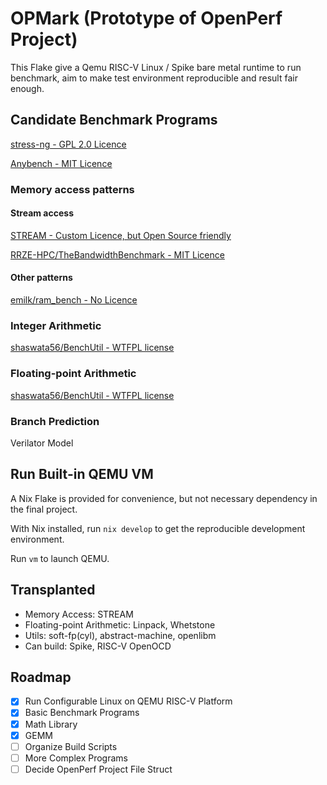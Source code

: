 # OPMark (Prototype of OpenPerf Project)

This Flake give a Qemu RISC-V Linux / Spike bare metal runtime to run benchmark, aim to make test environment reproducible and result fair enough.

## Candidate Benchmark Programs

[stress-ng - GPL 2.0 Licence](https://github.com/ColinIanKing/stress-ng)

[Anybench - MIT Licence](https://github.com/EntityFX/anybench)

### Memory access patterns

#### Stream access

[STREAM - Custom Licence, but Open Source friendly](https://github.com/jeffhammond/STREAM)

[RRZE-HPC/TheBandwidthBenchmark - MIT Licence](https://github.com/RRZE-HPC/TheBandwidthBenchmark?tab=readme-ov-file)

#### Other patterns

[emilk/ram_bench - No Licence](https://github.com/emilk/ram_bench)

### Integer Arithmetic

[shaswata56/BenchUtil - WTFPL license](https://github.com/shaswata56/BenchUtil?tab=readme-ov-file)

### Floating-point Arithmetic

[shaswata56/BenchUtil - WTFPL license](https://github.com/shaswata56/BenchUtil?tab=readme-ov-file)

### Branch Prediction

Verilator Model

## Run Built-in QEMU VM

A Nix Flake is provided for convenience, but not necessary dependency in the final project.

With Nix installed, run `nix develop` to get the reproducible development environment.

Run `vm` to launch QEMU.

## Transplanted

* Memory Access: STREAM
* Floating-point Arithmetic: Linpack, Whetstone
* Utils: soft-fp(cyl), abstract-machine, openlibm
* Can build: Spike, RISC-V OpenOCD

## Roadmap

- [x] Run Configurable Linux on QEMU RISC-V Platform
- [x] Basic Benchmark Programs
- [x] Math Library
- [x] GEMM
- [ ] Organize Build Scripts
- [ ] More Complex Programs
- [ ] Decide OpenPerf Project File Struct